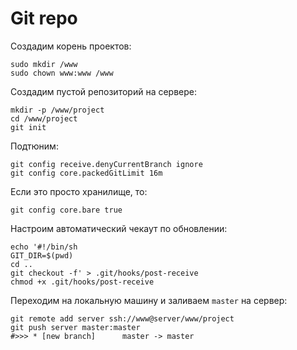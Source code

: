 
Git repo
========

Создадим корень проектов:

	sudo mkdir /www
	sudo chown www:www /www

Создадим пустой репозиторий на сервере:

	mkdir -p /www/project
	cd /www/project
	git init

Подтюним:

	git config receive.denyCurrentBranch ignore
	git config core.packedGitLimit 16m

Если это просто хранилище, то:

	git config core.bare true

Настроим автоматический чекаут по обновлении:

	echo '#!/bin/sh
	GIT_DIR=$(pwd)
	cd ..
	git checkout -f' > .git/hooks/post-receive
	chmod +x .git/hooks/post-receive

Переходим на локальную машину и заливаем `master` на сервер:

	git remote add server ssh://www@server/www/project
	git push server master:master
	#>>> * [new branch]      master -> master

